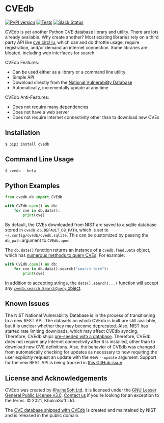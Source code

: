 # CVEdb

[![PyPI version](https://badge.fury.io/py/cvedb.svg)](https://badge.fury.io/py/cvedb)
[![Tests](https://github.com/khulnasoft-lab/cvedb/workflows/tests/badge.svg)](https://github.com/khulnasoft-lab/cvedb/actions)
[![Slack Status](https://slack.empirehacking.nyc/badge.svg)](https://slack.empirehacking.nyc)

CVEdb is yet another Python CVE database library and utility. There are lots already available. Why create another?
Most existing libraries rely on a third party API like [cve.circl.lu](https://cve.circl.lu/), which can and do
throttle usage, require registration, and/or demand an internet connection. Some libraries are bloated, including web
interfaces for search.

CVEdb Features:
* Can be used either as a library or a command line utility
* Simple API
* Download directly from the [National Vulnerability Database](https://nvd.nist.gov/vuln/data-feeds)
* Automatically, incrementally update at any time

CVEdb Anti-Features:
* Does not require many dependencies
* Does not have a web server
* Does not require Internet connectivity other than to download new CVEs

## Installation

```console
$ pip3 install cvedb
```

## Command Line Usage

```console
$ cvedb --help
```

## Python Examples

```python
from cvedb.db import CVEdb

with CVEdb.open() as db:
    for cve in db.data():
        print(cve)
```

By default, the CVEs downloaded from NIST are saved to a sqlite database stored in `cvedb.db.DEFAULT_DB_PATH`, which is
set to `~/.config/cvedb/cvedb.sqlite`. This can be customized by passing the `db_path` argument to `CVEdb.open`.

The `db.data()` function returns an instance of a `cvedb.feed.Data` object, which has
[numerous methods to query CVEs](https://github.com/khulnasoft-lab/cvedb/blob/master/cvedb/feed.py).
For example:
```python
with CVEdb.open() as db:
    for cve in db.data().search("search term"):
        print(cve)
```
In addition to accepting strings, the `data().search(...)` function will accept any
[`cvedb.search.SearchQuery` object](https://github.com/khulnasoft-lab/cvedb/blob/master/cvedb/search.py).

## Known Issues

The NIST National Vulnerability Database is in the process of transitioning to a new REST API. The datasets on which
CVEdb is built are still available, but it is unclear whether they may become deprecated. Also, NIST has started rate
limiting downloads, which may affect CVEdb syncing. Therefore, CVEdb ships
[pre-seeded with a database](https://github.com/khulnasoft-lab/cvedb/tree/master/cvedb/data). Therefore, CVEdb does not
require any Internet connectivity after it is installed, other than to download new CVE definitions. Also, the behavior
of CVEdb was changed from automatically checking for updates as necessary to now requiring the user explicitly request
an update with the new `--update` argument. Support for the new REST API is being tracked in
[this GitHub issue](https://github.com/khulnasoft-lab/cvedb/issues/3).

## License and Acknowledgements

CVEdb was created by [KhulnaSoft Ltd](https://www.khulnasoft-lab.com/).
It is licensed under the [GNU Lesser General Public License v3.0](LICENSE).
[Contact us](mailto:opensource@khulnasoft-lab.com) if you're looking for an exception to the terms.
© 2021, KhulnaSoft Ltd.

The [CVE database shipped with CVEdb](https://github.com/khulnasoft-lab/cvedb/tree/master/cvedb/data) is created and
maintained by NIST and is released in the public domain.
